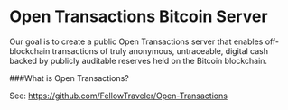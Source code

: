 Open Transactions Bitcoin Server
======

Our goal is to create a public Open Transactions server that enables off-blockchain transactions of truly anonymous, 
untraceable, digital cash backed by publicly auditable reserves held on the Bitcoin blockchain.

###What is Open Transactions?

See: https://github.com/FellowTraveler/Open-Transactions

